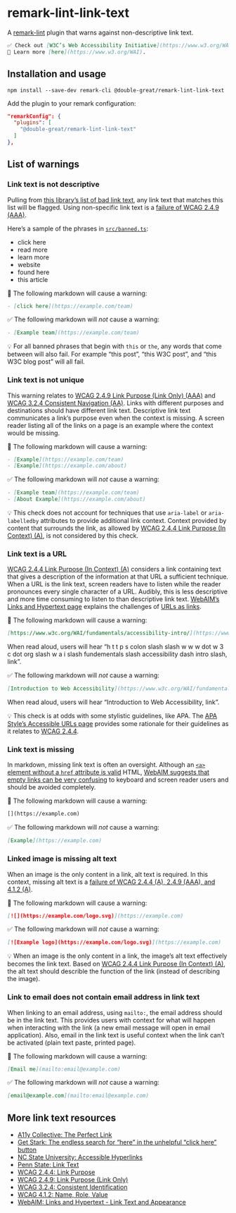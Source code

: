 # remark-lint-link-text

A [remark-lint](https://github.com/remarkjs/remark-lint) plugin that warns against non-descriptive link text.

```md
✅ Check out [W3C’s Web Accessibility Initiative](https://www.w3.org/WAI) to learn more.
🚫 Learn more [here](https://www.w3.org/WAI).
```

## Installation and usage

```shell
npm install --save-dev remark-cli @double-great/remark-lint-link-text
```

Add the plugin to your remark configuration:

```json
"remarkConfig": {
  "plugins": [
    "@double-great/remark-lint-link-text"
  ]
},
```

## List of warnings

### Link text is not descriptive

Pulling from [this library’s list of bad link text](src/banned.ts), any link text that matches this list will be flagged. Using non-specific link text is a [failure of WCAG 2.4.9 (AAA)](https://www.w3.org/WAI/WCAG21/Techniques/failures/F84.html).

Here’s a sample of the phrases in [`src/banned.ts`](src/banned.ts):

- click here
- read more
- learn more
- website
- found here
- this article

🚫 The following markdown will cause a warning:

```md
- [click here](https://example.com/team)
```

✅ The following markdown will _not_ cause a warning:

```md
- [Example team](https://example.com/team)
```

💡 For all banned phrases that begin with `this` or `the`, any words that come between will also fail. For example “this post”, “this W3C post”, and “this W3C blog post” will all fail.

### Link text is not unique

This warning relates to [WCAG 2.4.9 Link Purpose (Link Only) (AAA)](https://www.w3.org/WAI/WCAG21/quickref/?showtechniques=249#link-purpose-link-only) and [WCAG 3.2.4 Consistent Navigation (AA)](https://www.w3.org/WAI/WCAG21/quickref/?showtechniques=324#consistent-identification). Links with different purposes and destinations should have different link text. Descriptive link text communicates a link’s purpose even when the context is missing. A screen reader listing all of the links on a page is an example where the context would be missing.

🚫 The following markdown will cause a warning:

```md
- [Example](https://example.com/team)
- [Example](https://example.com/about)
```

✅ The following markdown will _not_ cause a warning:

```md
- [Example team](https://example.com/team)
- [About Example](https://example.com/about)
```

💡 This check does not account for techniques that use `aria-label` or `aria-labelledby` attributes to provide additional link context. Context provided by content that surrounds the link, as allowed by [WCAG 2.4.4 Link Purpose (In Context) (A)](https://www.w3.org/WAI/WCAG21/quickref/?showtechniques=244#link-purpose-in-context), is not considered by this check.

### Link text is a URL

[WCAG 2.4.4 Link Purpose (In Context) (A)](https://www.w3.org/WAI/WCAG21/quickref/?showtechniques=244#link-purpose-in-context) considers a link containing text that gives a description of the information at that URL a sufficient technique. When a URL is the link text, screen readers have to listen while the reader pronounces every single character of a URL. Audibly, this is less descriptive and more time consuming to listen to than descriptive link text. [WebAIM’s Links and Hypertext page](https://webaim.org/techniques/hypertext/link_text) explains the challenges of [URLs as links](https://webaim.org/techniques/hypertext/link_text#urls).

🚫 The following markdown will cause a warning:

```md
[https://www.w3c.org/WAI/fundamentals/accessibility-intro/](https://www.w3c.org/WAI/fundamentals/accessibility-intro/)
```

When read aloud, users will hear “h t t p s colon slash slash w w w dot w 3 c dot org slash w a i slash fundementals slash accessibility dash intro slash, link”.

✅ The following markdown will _not_ cause a warning:

```md
[Introduction to Web Accessibility](https://www.w3c.org/WAI/fundamentals/accessibility-intro/)
```

When read aloud, users will hear “Introduction to Web Accessibility, link”.

💡 This check is at odds with some stylistic guidelines, like APA. The [APA Style’s Accessible URLs page](https://apastyle.apa.org/style-grammar-guidelines/paper-format/accessibility/urls) provides some rationale for their guidelines as it relates to [WCAG 2.4.4](https://www.w3.org/WAI/WCAG21/quickref/?showtechniques=244#link-purpose-in-context).

### Link text is missing

In markdown, missing link text is often an oversight. Although an [`<a>` element without a `href` attribute is valid](https://html.spec.whatwg.org/#the-a-element) HTML, [WebAIM suggests that empty links can be very confusing](https://webaim.org/techniques/hypertext/link_text#empty_links) to keyboard and screen reader users and should be avoided completely.

🚫 The following markdown will cause a warning:

```md
[](https://example.com)
```

✅ The following markdown will _not_ cause a warning:

```md
[Example](https://example.com)
```

### Linked image is missing alt text

When an image is the only content in a link, alt text is required. In this context, missing alt text is a [failure of WCAG 2.4.4 (A), 2.4.9 (AAA), and 4.1.2 (A)](https://www.w3.org/WAI/WCAG21/Techniques/failures/F89).

🚫 The following markdown will cause a warning:

```md
[![](https://example.com/logo.svg)](https://example.com)
```

✅ The following markdown will _not_ cause a warning:

```md
[![Example logo](https://example.com/logo.svg)](https://example.com)
```

💡 When an image is the only content in a link, the image’s alt text effectively becomes the link text. Based on [WCAG 2.4.4 Link Purpose (In Context) (A)](https://www.w3.org/WAI/WCAG21/quickref/?showtechniques=244#link-purpose-in-context), the alt text should describle the function of the link (instead of describing the image).

### Link to email does not contain email address in link text

When linking to an email address, using `mailto:`, the email address should be in the link text. This provides users with context for what will happen when interacting with the link (a new email message will open in email application). Also, email in the link text is useful context when the link can’t be activated (plain text paste, printed page).

🚫 The following markdown will cause a warning:

```md
[Email me](mailto:email@example.com)
```

✅ The following markdown will _not_ cause a warning:

```md
[email@example.com](mailto:email@example.com)
```

## More link text resources

- [A11y Collective: The Perfect Link](https://www.a11y-collective.com/blog/the-perfect-link/)
- [Get Stark: The endless search for “here” in the unhelpful “click here” button](https://www.getstark.co/blog/the-endless-search-for-here-in-the-unhelpful-click-here-button)
- [NC State University: Accessible Hyperlinks](https://accessibility.oit.ncsu.edu/accessible-hyperlinks/)
- [Penn State: Link Text](https://accessibility.psu.edu/linktext/)
- [WCAG 2.4.4: Link Purpose](https://www.w3.org/WAI/WCAG21/Understanding/link-purpose-in-context.html)
- [WCAG 2.4.9: Link Purpose (Link Only)](https://www.w3.org/WAI/WCAG21/Understanding/link-purpose-link-only.html)
- [WCAG 3.2.4: Consistent Identification](https://www.w3.org/WAI/WCAG21/Understanding/consistent-identification.html)
- [WCAG 4.1.2: Name, Role, Value](https://www.w3.org/WAI/WCAG21/Understanding/name-role-value)
- [WebAIM: Links and Hypertext - Link Text and Appearance](https://webaim.org/techniques/hypertext/link_text)
